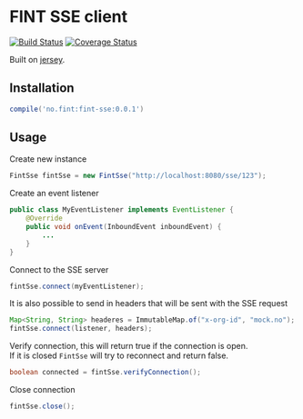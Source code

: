 # FINT SSE client

[![Build Status](https://travis-ci.org/FINTlibs/fint-sse.svg?branch=master)](https://travis-ci.org/FINTlibs/fint-sse)
[![Coverage Status](https://coveralls.io/repos/github/FINTlibs/fint-sse/badge.svg?branch=master)](https://coveralls.io/github/FINTlibs/fint-sse?branch=master)

Built on [jersey](https://jersey.github.io/documentation/latest/sse.html).

## Installation

```groovy
compile('no.fint:fint-sse:0.0.1')
```

## Usage

Create new instance
```java
FintSse fintSse = new FintSse("http://localhost:8080/sse/123");
```

Create an event listener
```java
public class MyEventListener implements EventListener {
    @Override
    public void onEvent(InboundEvent inboundEvent) {
        ...
    }
}
```

Connect to the SSE server
```java
fintSse.connect(myEventListener);
```

It is also possible to send in headers that will be sent with the SSE request
```java
Map<String, String> headeres = ImmutableMap.of("x-org-id", "mock.no");
fintSse.connect(listener, headers);
```

Verify connection, this will return true if the connection is open.  
If it is closed `FintSse` will try to reconnect and return false.
```java
boolean connected = fintSse.verifyConnection();
```

Close connection
```java
fintSse.close();
```
